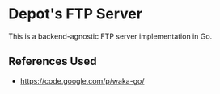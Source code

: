 # Depot's FTP Server

This is a backend-agnostic FTP server implementation in Go.

## References Used

* https://code.google.com/p/waka-go/
